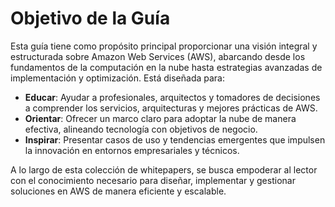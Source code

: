 # Objetivo de la Guía

Esta guía tiene como propósito principal proporcionar una visión integral y estructurada sobre Amazon Web Services (AWS), abarcando desde los fundamentos de la computación en la nube hasta estrategias avanzadas de implementación y optimización. Está diseñada para:

- **Educar**: Ayudar a profesionales, arquitectos y tomadores de decisiones a comprender los servicios, arquitecturas y mejores prácticas de AWS.
- **Orientar**: Ofrecer un marco claro para adoptar la nube de manera efectiva, alineando tecnología con objetivos de negocio.
- **Inspirar**: Presentar casos de uso y tendencias emergentes que impulsen la innovación en entornos empresariales y técnicos.

A lo largo de esta colección de whitepapers, se busca empoderar al lector con el conocimiento necesario para diseñar, implementar y gestionar soluciones en AWS de manera eficiente y escalable.
